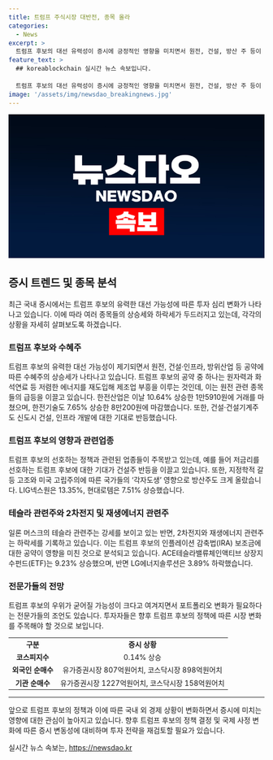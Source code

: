 ```yaml
---
title: 트럼프 주식시장 대반전, 종목 올라
categories:
  - News
excerpt: >
  트럼프 후보의 대선 유력성이 증시에 긍정적인 영향을 미치면서 원전, 건설, 방산 주 등이 급등했다. 증시는 안정적인 흐름을 보였고, 테슬라와 재생에너지 관련주는 하락했다. 트럼프 후보의 공약에 따른 수혜주 상승세가 두드러졌으며, 전문가들은 투자 포트폴리오 변화가 필요하다고 조언했다. 미래 트럼프 정책에 대한 불확실성은 증시에 영향을 줄 것으로 예상되고 있다.
feature_text: >
  ## koreablockchain 실시간 뉴스 속보입니다.

  트럼프 후보의 대선 유력성이 증시에 긍정적인 영향을 미치면서 원전, 건설, 방산 주 등이 급등했다. 증시는 안정적인 흐름을 보였고, 테슬라와 재생에너지 관련주는 하락했다. 트럼프 후보의 공약에 따른 수혜주 상승세가 두드러졌으며, 전문가들은 투자 포트폴리오 변화가 필요하다고 조언했다. 미래 트럼프 정책에 대한 불확실성은 증시에 영향을 줄 것으로 예상되고 있다.
image: '/assets/img/newsdao_breakingnews.jpg'
---
```


<p><img src="/assets/img/newsdao_breakingnews.jpg" alt="koreablockchain 속보" /></p>

<h2 data-ke-size="size26">증시 트렌드 및 종목 분석</h2>

<p data-ke-size="size16">최근 국내 증시에서는 트럼프 후보의 유력한 대선 가능성에 따른 투자 심리 변화가 나타나고 있습니다. 이에 따라 여러 종목들의 상승세와 하락세가 두드러지고 있는데, 각각의 상황을 자세히 살펴보도록 하겠습니다.</p>

<h3>트럼프 후보와 수혜주</h3>

<p data-ke-size="size16">트럼프 후보의 유력한 대선 가능성이 제기되면서 원전, 건설·인프라, 방위산업 등 공약에 따른 수혜주의 상승세가 나타나고 있습니다. 트럼프 후보의 공약 중 하나는 원자력과 화석연료 등 저렴한 에너지를 재도입해 제조업 부흥을 이루는 것인데, 이는 원전 관련 종목들의 급등을 이끌고 있습니다. 한전산업은 이날 10.64% 상승한 1만5910원에 거래를 마쳤으며, 한전기술도 7.65% 상승한 8만200원에 마감했습니다. 또한, 건설·건설기계주도 신도시 건설, 인프라 개발에 대한 기대로 반등했습니다.</p>

<h3>트럼프 후보의 영향과 관련업종</h3>

<p data-ke-size="size16">트럼프 후보의 선호하는 정책과 관련된 업종들이 주목받고 있는데, 예를 들어 저금리를 선호하는 트럼프 후보에 대한 기대가 건설주 반등을 이끌고 있습니다. 또한, 지정학적 갈등 고조와 미국 고립주의에 따른 국가들의 ‘각자도생’ 영향으로 방산주도 크게 올랐습니다. LIG넥스원은 13.35%, 현대로템은 7.51% 상승했습니다.</p>

<h3>테슬라 관련주와 2차전지 및 재생에너지 관련주</h3>

<p data-ke-size="size16">일론 머스크의 테슬라 관련주는 강세를 보이고 있는 반면, 2차전지와 재생에너지 관련주는 하락세를 기록하고 있습니다. 이는 트럼프 후보의 인플레이션 감축법(IRA) 보조금에 대한 공약이 영향을 미친 것으로 분석되고 있습니다. ACE테슬라밸류체인액티브 상장지수펀드(ETF)는 9.23% 상승했으며, 반면 LG에너지솔루션은 3.89% 하락했습니다.</p>

<h3>전문가들의 전망</h3>

<p data-ke-size="size16">트럼프 후보의 우위가 굳어질 가능성이 크다고 여겨지면서 포트폴리오 변화가 필요하다는 전문가들의 조언도 있습니다. 투자자들은 향후 트럼프 후보의 정책에 따른 시장 변화를 주목해야 할 것으로 보입니다.</p>

<table style="width: 100%;">
<tbody>
<tr>
<td style="text-align: center; height: 17px;"><b>구분</b></td>
<td style="text-align: center; height: 17px;"><b>증시 상황</b></td>
</tr>
<tr>
<td style="text-align: center; height: 17px;"><b>코스피지수</b></td>
<td style="text-align: center; height: 17px;">0.14% 상승</td>
</tr>
<tr>
<td style="text-align: center; height: 17px;"><b>외국인 순매수</b></td>
<td style="text-align: center; height: 17px;">유가증권시장 807억원어치, 코스닥시장 898억원어치</td>
</tr>
<tr>
<td style="text-align: center; height: 17px;"><b>기관 순매수</b></td>
<td style="text-align: center; height: 17px;">유가증권시장 1227억원어치, 코스닥시장 158억원어치</td>
</tr>
</tbody>
</table>

<hr>

<p data-ke-size="size16">앞으로 트럼프 후보의 정책과 이에 따른 국내 외 경제 상황이 변화하면서 증시에 미치는 영향에 대한 관심이 높아지고 있습니다. 향후 트럼프 후보의 정책 결정 및 국제 사정 변화에 따른 증시 변동성에 대비하며 투자 전략을 재검토할 필요가 있습니다.</p>
실시간 뉴스 속보는, <a href="https://newsdao.kr" rel="dofollow">https://newsdao.kr</a>


